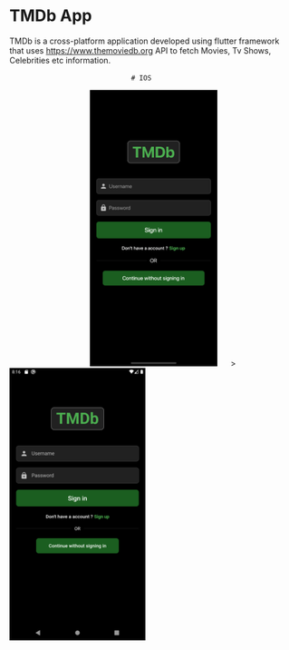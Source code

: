 # TMDb App

TMDb is a cross-platform application developed using flutter framework that uses https://www.themoviedb.org API 
to fetch Movies, Tv Shows, Celebrities etc information.


                        
                                  # IOS
&nbsp;&nbsp;&nbsp;&nbsp;&nbsp;&nbsp;&nbsp;&nbsp;&nbsp;&nbsp;&nbsp;&nbsp;&nbsp;&nbsp;&nbsp;&nbsp;&nbsp;&nbsp;&nbsp;&nbsp;&nbsp;&nbsp;&nbsp;&nbsp;&nbsp;&nbsp;&nbsp;&nbsp;&nbsp;&nbsp;&nbsp;&nbsp;&nbsp;&nbsp;&nbsp;&nbsp;<img src="Images/iOS/1.png" width="225">&nbsp;&nbsp;&nbsp;&nbsp;&nbsp;&nbsp;>&nbsp;&nbsp;&nbsp;&nbsp;&nbsp;&nbsp;&nbsp;&nbsp;&nbsp;&nbsp;&nbsp;&nbsp;<img src="Images/android/1.png" width="240">
